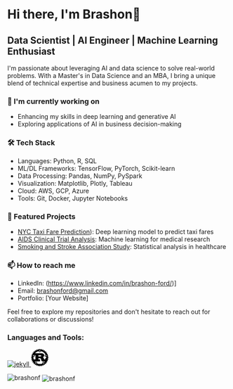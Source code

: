 # Hi there, I'm Brashon👋

## Data Scientist | AI Engineer | Machine Learning Enthusiast

I'm passionate about leveraging AI and data science to solve real-world problems. With a Master's in Data Science and an MBA, I bring a unique blend of technical expertise and business acumen to my projects.

### 🔭 I'm currently working on
- Enhancing my skills in deep learning and generative AI
- Exploring applications of AI in business decision-making

### 🛠 Tech Stack
- Languages: Python, R, SQL
- ML/DL Frameworks: TensorFlow, PyTorch, Scikit-learn
- Data Processing: Pandas, NumPy, PySpark
- Visualization: Matplotlib, Plotly, Tableau
- Cloud: AWS, GCP, Azure
- Tools: Git, Docker, Jupyter Notebooks

### 🌟 Featured Projects
- [NYC Taxi Fare Prediction](https://github.com/brashonf/Deep-Learning-Projects)): Deep learning model to predict taxi fares
- [AIDS Clinical Trial Analysis](https://github.com/brashonf/AIDSProject): Machine learning for medical research
- [Smoking and Stroke Association Study](https://github.com/brashonf/SAS.projects): Statistical analysis in healthcare

### 📫 How to reach me
- LinkedIn: (https://www.linkedin.com/in/brashon-ford/)]
- Email: brashonford@gmail.com
- Portfolio: [Your Website]

Feel free to explore my repositories and don't hesitate to reach out for collaborations or discussions!


<h3 align="left">Languages and Tools:</h3>
<p align="left"> <a href="https://jekyllrb.com/" target="_blank" rel="noreferrer"> <img src="https://www.vectorlogo.zone/logos/jekyllrb/jekyllrb-icon.svg" alt="jekyll" width="40" height="40"/> </a> <a href="https://www.rust-lang.org" target="_blank" rel="noreferrer"> <img src="https://raw.githubusercontent.com/devicons/devicon/master/icons/rust/rust-plain.svg" alt="rust" width="40" height="40"/> </a> </p>

<p><img align="left" src="https://github-readme-stats.vercel.app/api/top-langs?username=brashonf&show_icons=true&locale=en&layout=compact" alt="brashonf" /></p>

<p>&nbsp;<img align="center" src="https://github-readme-stats.vercel.app/api?username=brashonf&show_icons=true&locale=en" alt="brashonf" /></p>
